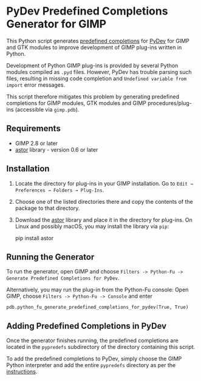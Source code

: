 PyDev Predefined Completions Generator for GIMP
===============================================

This Python script generates [predefined completions](http://www.pydev.org/manual_101_interpreter.html) for [PyDev](http://www.pydev.org/) for GIMP and GTK modules to improve development of GIMP plug-ins written in Python.

Development of Python GIMP plug-ins is provided by several Python modules compiled as `.pyd` files.
However, PyDev has trouble parsing such files, resulting in missing code completion and `Undefined variable from import` error messages.

This script therefore mitigates this problem by generating predefined completions for GIMP modules, GTK modules and GIMP procedures/plug-ins (accessible via `gimp.pdb`).


Requirements
------------

* GIMP 2.8 or later
* [astor](https://github.com/berkerpeksag/astor) library - version 0.6 or later


Installation
------------

1. Locate the directory for plug-ins in your GIMP installation. Go to `Edit → Preferences → Folders → Plug-Ins`.
2. Choose one of the listed directories there and copy the contents of the package to that directory.
3. Download the [astor](https://github.com/berkerpeksag/astor) library and place it in the directory for plug-ins. On Linux and possibly macOS, you may install the library via `pip`:
  
    pip install astor


Running the Generator
---------------------

To run the generator, open GIMP and choose `Filters -> Python-Fu -> Generate Predefined Completions for PyDev`.

Alternatively, you may run the plug-in from the Python-Fu console: Open GIMP, choose `Filters -> Python-Fu -> Console` and enter

    pdb.python_fu_generate_predefined_completions_for_pydev(True, True)


Adding Predefined Completions in PyDev
--------------------------------------

Once the generator finishes running, the predefined completions are located in the `pypredefs` subdirectory of the directory containing this script.

To add the predefined completions to PyDev, simply choose the GIMP Python interpreter and add the entire `pypredefs` directory as per the [instructions](http://www.pydev.org/manual_101_interpreter.html#PyDevInterpreterConfiguration-PredefinedCompletions).

